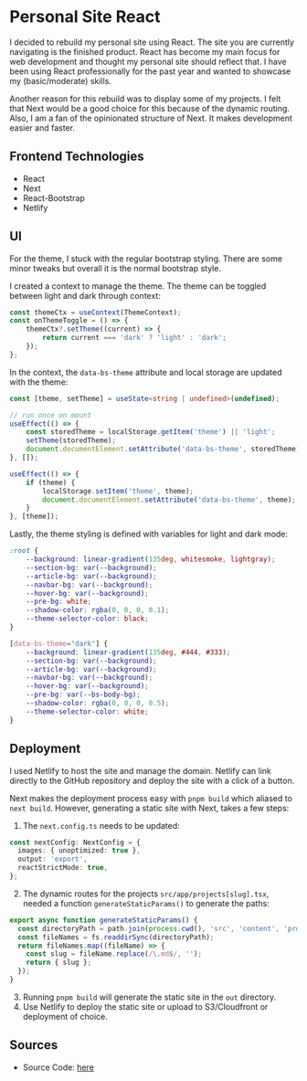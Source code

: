 # Personal Site React
I decided to rebuild my personal site using React. The site you are currently navigating is the finished product.
React has become my main focus for web development and thought my personal site should reflect that. I have been using React
professionally for the past year and wanted to showcase my (basic/moderate) skills.

Another reason for this rebuild was to display some of my projects. I felt that Next would be a good choice for this because of the dynamic routing.
Also, I am a fan of the opinionated structure of Next. It makes development easier and faster.

## Frontend Technologies
- React
- Next
- React-Bootstrap
- Netlify

## UI
For the theme, I stuck with the regular bootstrap styling. There are some minor tweaks but overall it is the normal bootstrap style.

I created a context to manage the theme. The theme can be toggled between light and dark through context:
```typescript
const themeCtx = useContext(ThemeContext);
const onThemeToggle = () => {
    themeCtx?.setTheme((current) => {
        return current === 'dark' ? 'light' : 'dark';
    });
};
```

In the context, the `data-bs-theme` attribute and local storage are updated with the theme:
```typescript
const [theme, setTheme] = useState<string | undefined>(undefined);

// run once on mount
useEffect(() => {
    const storedTheme = localStorage.getItem('theme') || 'light';
    setTheme(storedTheme);
    document.documentElement.setAttribute('data-bs-theme', storedTheme);
}, []);

useEffect(() => {
    if (theme) {
        localStorage.setItem('theme', theme);
        document.documentElement.setAttribute('data-bs-theme', theme);
    }
}, [theme]);
```

Lastly, the theme styling is defined with variables for light and dark mode:
```css
:root {
    --background: linear-gradient(135deg, whitesmoke, lightgray);
    --section-bg: var(--background);
    --article-bg: var(--background);
    --navbar-bg: var(--background);
    --hover-bg: var(--background);
    --pre-bg: white;
    --shadow-color: rgba(0, 0, 0, 0.1);
    --theme-selector-color: black;
}

[data-bs-theme="dark"] {
    --background: linear-gradient(135deg, #444, #333);
    --section-bg: var(--background);
    --article-bg: var(--background);
    --navbar-bg: var(--background);
    --hover-bg: var(--background);
    --pre-bg: var(--bs-body-bg);
    --shadow-color: rgba(0, 0, 0, 0.5);
    --theme-selector-color: white;
}
```

## Deployment
I used Netlify to host the site and manage the domain. Netlify can link directly to
the GitHub repository and deploy the site with a click of a button.

Next makes the deployment process easy with `pnpm build` which aliased to `next build`. However, generating a static
site with Next, takes a few steps:

1) The `next.config.ts` needs to be updated:
```typescript
const nextConfig: NextConfig = {
  images: { unoptimized: true },
  output: 'export',
  reactStrictMode: true,
};
```

2) The dynamic routes for the projects `src/app/projects[slug].tsx`, needed a function `generateStaticParams()` to 
generate the paths:
```typescript
export async function generateStaticParams() {
  const directoryPath = path.join(process.cwd(), 'src', 'content', 'projects');
  const fileNames = fs.readdirSync(directoryPath);
  return fileNames.map((fileName) => {
    const slug = fileName.replace(/\.md$/, '');
    return { slug };
  });
}
```

3) Running `pnpm build` will generate the static site in the `out` directory.
4) Use Netlify to deploy the static site or upload to S3/Cloudfront or deployment of choice.
 

## Sources
- Source Code: [here](https://github.com/j0zsef/josephfnevin)
